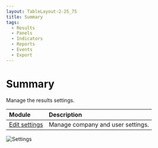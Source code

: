 ```yaml
---
layout: TableLayout-2-25_75
title: Summary
tags:
  - Results
  - Panels
  - Indicators
  - Reports
  - Events
  - Export
---
```

# Summary

Manage the results settings.

| Module | Description |
| :--- | :--- |
| [Edit settings](edit_settings) | Manage company and user settings. |

   ![Settings](https://cdn.phishx.io/phishx-docs/images/phishx_results_settings_01.webp)
